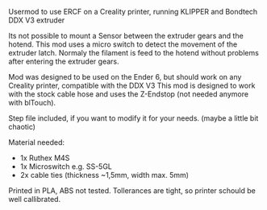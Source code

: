 
Usermod to use ERCF on a Creality printer, running KLIPPER and Bondtech DDX V3 extruder 

Its not possible to mount a Sensor between the extruder gears and the hotend. This mod uses a micro switch to detect the movement of
the extruder latch. Normaly the filament is feed to the hotend without problems after entering the extruder gears.

Mod was designed to be used on the Ender 6, but should work on any Creality printer, compatible with the DDX V3
This mod is designed to work with the stock cable hose and uses the Z-Endstop (not needed anymore with blTouch). 



Step file included, if you want to modify it for your needs. (maybe a little bit chaotic)

Material needed:

- 1x Ruthex M4S
- 1x Microswitch e.g. SS-5GL
- 2x cable ties (thickness ~1,5mm, width max. 5mm)  

Printed in PLA, ABS not tested. Tollerances are tight, so printer schould be well callibrated.
